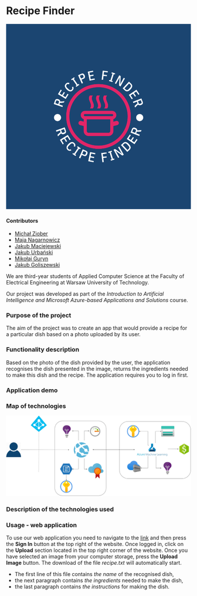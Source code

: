 
# Recipe Finder
![our logo](https://github.com/Majkel572/AzureRecipeFinder/blob/mobile-app/app/src/debug/res/drawable/logo_color.png)
#### Contributors

- [Michał Ziober](https://github.com/micha5555)
- [Maja Nagarnowicz](https://github.com/nebraszka)
- [Jakub Maciejewski](https://github.com/PiorunPL)
- [Jakub Urbański](https://github.com/urbanski220)
- [Mikołaj Guryn](https://github.com/Majkel572)
- [Jakub Goliszewski](https://github.com/jgoliszewski)

We are third-year students of Applied Computer Science at the Faculty of Electrical Engineering at Warsaw University of Technology.

Our project was developed as part of the *Introduction to Artificial Intelligence and Microsoft Azure-based Applications and Solutions* course.

### Purpose of the project

The aim of the project was to create an app that would provide a recipe for a particular dish based on a photo uploaded by its user.

### Functionality description

Based on the photo of the dish provided by the user, the application recognises the dish presented in the image, returns the ingredients needed to make this dish and the recipe.
The application requires you to log in first.

### Application demo

### Map of technologies

![diagram](https://github.com/Majkel572/AzureRecipeFinder/blob/main/diagram.drawio_page-0001.jpg)

### Description of the technologies used

### Usage - web application
To use our web application you need to navigate to the [link](https://recipefinder7.azurewebsites.net/) and then press the **Sign In** button at the top right of the website. Once logged in, click on the **Upload** section located in the top right corner of the website. Once you have selected an image from your computer storage, press the **Upload Image** button. The download of the file *recipe.txt* will automatically start. 
- The first line of this file contains *the name* of the recognised dish,
- the next paragraph contains *the ingredients* needed to make the dish,
- the last paragraph contains *the instructions* for making the dish.
